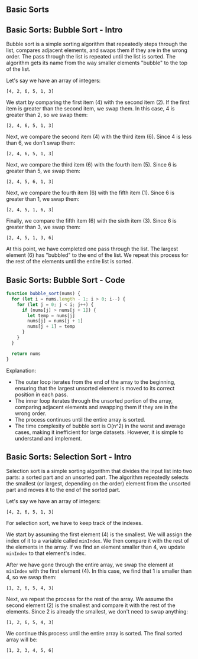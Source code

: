 ## Basic Sorts

## Basic Sorts: Bubble Sort - Intro

Bubble sort is a simple sorting algorithm that repeatedly steps through the list, compares adjacent elements, and swaps them if they are in the wrong order. The pass through the list is repeated until the list is sorted. The algorithm gets its name from the way smaller elements "bubble" to the top of the list.

Let's say we have an array of integers:

```plaintext
[4, 2, 6, 5, 1, 3]
```

We start by comparing the first item (4) with the second item (2). If the first item is greater than the second item, we swap them. In this case, 4 is greater than 2, so we swap them:

```plaintext
[2, 4, 6, 5, 1, 3]
```

Next, we compare the second item (4) with the third item (6). Since 4 is less than 6, we don't swap them:

```plaintext
[2, 4, 6, 5, 1, 3]
```

Next, we compare the third item (6) with the fourth item (5). Since 6 is greater than 5, we swap them:

```plaintext
[2, 4, 5, 6, 1, 3]
```

Next, we compare the fourth item (6) with the fifth item (1). Since 6 is greater than 1, we swap them:

```plaintext
[2, 4, 5, 1, 6, 3]
```

Finally, we compare the fifth item (6) with the sixth item (3). Since 6 is greater than 3, we swap them:

```plaintext
[2, 4, 5, 1, 3, 6]
```

At this point, we have completed one pass through the list. The largest element (6) has "bubbled" to the end of the list. We repeat this process for the rest of the elements until the entire list is sorted.

## Basic Sorts: Bubble Sort - Code

```javascript
function bubble_sort(nums) {
  for (let i = nums.length - 1; i > 0; i--) {
    for (let j = 0; j < i; j++) {
      if (nums[j] > nums[j + 1]) {
        let temp = nums[j]
        nums[j] = nums[j + 1]
        nums[j + 1] = temp
      }
    }
  }

  return nums
}
```

Explanation:

- The outer loop iterates from the end of the array to the beginning, ensuring that the largest unsorted element is moved to its correct position in each pass.
- The inner loop iterates through the unsorted portion of the array, comparing adjacent elements and swapping them if they are in the wrong order.
- The process continues until the entire array is sorted.
- The time complexity of bubble sort is O(n^2) in the worst and average cases, making it inefficient for large datasets. However, it is simple to understand and implement.

## Basic Sorts: Selection Sort - Intro

Selection sort is a simple sorting algorithm that divides the input list into two parts: a sorted part and an unsorted part. The algorithm repeatedly selects the smallest (or largest, depending on the order) element from the unsorted part and moves it to the end of the sorted part.

Let's say we have an array of integers:

```plaintext
[4, 2, 6, 5, 1, 3]
```

For selection sort, we have to keep track of the indexes.

We start by assuming the first element (4) is the smallest. We will assign the index of it to a variable called `minIndex`. We then compare it with the rest of the elements in the array. If we find an element smaller than 4, we update `minIndex` to that element's index.

After we have gone through the entire array, we swap the element at `minIndex` with the first element (4). In this case, we find that 1 is smaller than 4, so we swap them:

```plaintext
[1, 2, 6, 5, 4, 3]
```

Next, we repeat the process for the rest of the array. We assume the second element (2) is the smallest and compare it with the rest of the elements. Since 2 is already the smallest, we don't need to swap anything:

```plaintext
[1, 2, 6, 5, 4, 3]
```

We continue this process until the entire array is sorted. The final sorted array will be:

```plaintext
[1, 2, 3, 4, 5, 6]
```
